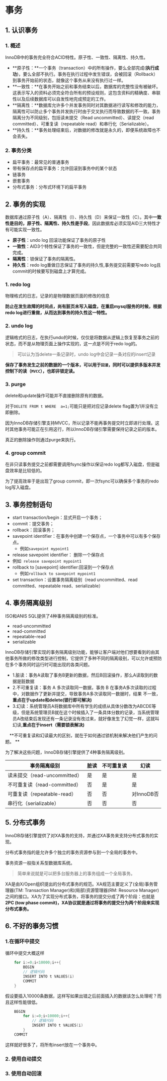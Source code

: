 # 事务

## 1. 认识事务

### 1. 概述

InnoDB中的事务完全符合ACID特性。原子性、一致性、隔离性、持久性。

- **原子性：**一个事务（transaction）中的所有操作，要么全部完成(**执行成功**)，要么全部不执行。事务在执行过程中发生错误，会被回滚（Rollback）到事务开始前的状态，就像这个事务从来没有执行过一样。
- **一致性：**在事务开始之前和事务结束以后，数据库的完整性没有被破坏。这表示写入的资料必须完全符合所有的预设规则，这包含资料的精确度、串联性以及后续数据库可以自发性地完成预定的工作。
- **隔离性：**数据库允许多个并发事务同时对其数据进行读写和修改的能力，隔离性可以防止多个事务并发执行时由于交叉执行而导致数据的不一致。事务隔离分为不同级别，包括读未提交（Read uncommitted）、读提交（read committed）、可重复读（repeatable read）和串行化（Serializable）。
- **持久性：**事务处理结束后，对数据的修改就是永久的，即便系统故障也不会丢失。

### 2. 事务分类

* 扁平事务：最常见的普通事务
* 带有保存点的扁平事务：允许回滚到事务中的某个状态
* 链事务
* 嵌套事务
* 分布式事务：分布式环境下的扁平事务



## 2. 事务的实现

数据库通过原子性（A）、隔离性（I）、持久性（D）来保证一致性（C）。其中**一致性是目的，原子性、隔离性、持久性是手段**。因此数据库必须实现AID三大特性才有可能实现一致性。

- **原子性**：undo log 回滚功能保证了事务的原子性
- **一致性**：AID3个特性保证了事务的一致性，但是完整的一致性还需要配合共同完成。
- **隔离性**：锁保证了事务的隔离性。
- **持久性**：redo log重做日志保证了事务的持久性,事务提交前需要写redo log且commit的时候要写到磁盘上才算完成。

### 1. redo log

物理格式的日志，记录的是物理数据页面的修改的信息

**防止在发生故障的时间点，尚有脏页未写入磁盘，在重启mysql服务的时候，根据redo log进行重做，从而达到事务的持久性这一特性。**

### 2. undo log

逻辑格式的日志，在执行undo的时候，仅仅是将数据从逻辑上恢复至事务之前的状态，而不是从物理页面上操作实现的，这一点是不同于redo log的。

> 可以认为当delete一条记录时，undo log中会记录一条对应的insert记录

**保存了事务发生之前的数据的一个版本，可以用于`回滚`，同时可以提供多版本并发控制下的读（`MVCC`），也即非锁定读。**



### 3. purge

delete和update操作可能并不直接删除原有的数据。

对于`DELETE FROM t WHERE  a=1;`可能只是把对应记录delete flag置为1并没有立即删除。

因为InnoDB存储引擎支持MVCC，所以记录不能再事务提交时立即进行处理。这时其他事务可能正在引用这行，所以InnoDB存储引擎需要保持记录之前的版本。

真正的删除操作则通过purge来执行。



### 4. group commit

在非只读事务提交之前都需要调用fsync操作以保证redo log都写入磁盘，但是磁盘效率是比较低的。

为了提高效率于是出现了group commit，即一次fsync可以确保多个事务的redo log写入磁盘。





## 3. 事务控制语句

* start transaction/begin：显式开启一个事务；
* commit：提交事务；
* rollback：回滚事务；
* savepoint  identifier：在事务中创建一个保存点，一个事务中可以有多个保存点。
  * 例如`savepoint mypoint1`
*  release savepoint identifier： 删除一个保存点
  * 例如` release savepoint mypoint1`
* rollback to [savepoint] identifier:回滚到一个保存点
  * 例如`rollback to savepoint mypoint1`
* set transaction：设置事务隔离级别（read uncommitted、read committed、repeatable read、serializable）



## 4. 事务隔离级别

ISO和ANIS SQL提供了4种事务隔离级别的标准。

* read-uncommitted
* read-committed
* repeatable-read
* serializable



InnoDB存储引擎实现的事务隔离级别功能，能够让客户端对他们想要看到的由其他事务所做的修改类型进行控制，它提供了多种不同的隔离级别，可以允许或预防在多个事务同时运行时可能出现的各类问题。

* 1.脏读：事务A读取了事务B更新的数据，然后B回滚操作，那么A读取到的数据是脏数据
* 2.不可重复读：事务 A 多次读取同一数据，事务 B 在事务A多次读取的过程中，对数据作了更新并提交，导致事务A多次读取同一数据时，结果 不一致，**重点在于update和delete(锁行即可解决)**
* 3.幻读：系统管理员A将数据库中所有学生的成绩从具体分数改为ABCDE等级，但是系统管理员B就在这个时候插入了一条具体分数的记录，当系统管理员A改结束后发现还有一条记录没有改过来，就好像发生了幻觉一样，这就叫幻读,**重点在于insert（需要锁表解决)**

　**不可重复读和幻读最大的区别，就在于如何通过锁机制来解决他们产生的问题。 **

为了解决这些问题，InnoDB存储引擎提供了4种事务隔离级别。

| 事务隔离级别                 | 脏读 | 不可重复读 | 幻读       |
| ---------------------------- | ---- | ---------- | ---------- |
| 读未提交（read-uncommitted） | 是   | 是         | 是         |
| 不可重复读（read-committed） | 否   | 是         | 是         |
| 可重复读（repeatable-read）  | 否   | 否         | 对InnoDB否 |
| 串行化（serializable）       | 否   | 否         | 否         |



## 5. 分布式事务

InnoDB存储引擎提供了对XA事务的支持，并通过XA事务来支持分布式事务的实现。

分布式事务指的是允许多个独立的事务资源参与到一个全局的事务中。

事务资源一般指关系型数据库系统。

> 简单来说就是可以把多台服务器上的事务组成一个全局事务。

XA是由X/Open组织提出的分布式事务的规范。XA规范主要定义了(全局)事务管理器(TM: Transaction Manager)和(局部)资源管理器(RM: Resource Manager)之间的接口。XA为了实现分布式事务，将事务的提交分成了两个阶段：也就是**2PC (tow phase commit)，XA协议就是通过将事务的提交分为两个阶段来实现分布式事务。**



## 6. 不好的事务习惯

### 1.在循环中提交

循环中提交大概这样

```go
	for i:=0;i<10000;i++{
		BEGIN
		// 逻辑代码
		INSERT INTO t VALUES(i)
		COMMIT
	}
```

假设要插入10000条数据，这样写如果出错之后前面插入的数据该怎么处理呢？而且这样性能很低。

```go
	BEGIN
        for i:=0;i<10000;i++{
            // 逻辑代码
            INSERT INTO t VALUES(i)
        }
	COMMIT
```

这样就好很多了，将所有insert放在一个事务中。



### 2. 使用自动提交



### 3. 使用自动回滚

